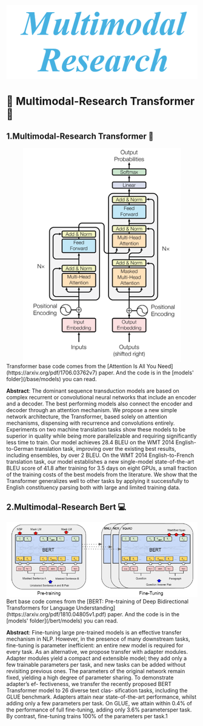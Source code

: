 <div align='center'>
    <img src='assets/multimodal_research.jpg', alt='transformer logo'>
</div>

# :rocket: Multimodal-Research Transformer :rocket:

## 1.Multimodal-Research Transformer :book:

<div align='center'>
    <img src='assets/base/model_architecture.jpg', alt='transformer logo'>
</div>
Transformer base code comes from the [Attention Is All You Need] (https://arxiv.org/pdf/1706.03762v7) paper.  And the code is in the [models' folder](/base/models) you can read.  

__Abstract__: The dominant sequence transduction models are based on complex recurrent or
convolutional neural networks that include an encoder and a decoder. The best
performing models also connect the encoder and decoder through an attention
mechanism. We propose a new simple network architecture, the Transformer,
based solely on attention mechanisms, dispensing with recurrence and convolutions
entirely. Experiments on two machine translation tasks show these models to
be superior in quality while being more parallelizable and requiring significantly
less time to train. Our model achieves 28.4 BLEU on the WMT 2014 English-
to-German translation task, improving over the existing best results, including
ensembles, by over 2 BLEU. On the WMT 2014 English-to-French translation task,
our model establishes a new single-model state-of-the-art BLEU score of 41.8 after
training for 3.5 days on eight GPUs, a small fraction of the training costs of the
best models from the literature. We show that the Transformer generalizes well to
other tasks by applying it successfully to English constituency parsing both with
large and limited training data.

## 2.Multimodal-Research Bert :computer:

<div align='center'>
    <img src='assets/bert/bert.jpg', alt='Bert logo'>
</div>
Bert base code comes from the [BERT: Pre-training of Deep Bidirectional Transformers for Language Understanding](https://arxiv.org/pdf/1810.04805v1.pdf) paper. And the code is in the [models' folder](/bert/models) you can read.

__Abstract__: Fine-tuning large pre-trained models is an effective transfer mechanism in NLP. However, in the
presence of many downstream tasks, fine-tuning is parameter inefficient: an entire new model is
required for every task. As an alternative, we propose transfer with adapter modules. Adapter
modules yield a compact and extensible model; they add only a few trainable parameters per task,
and new tasks can be added without revisiting previous ones. The parameters of the original
network remain fixed, yielding a high degree of parameter sharing. To demonstrate adapter’s ef-
fectiveness, we transfer the recently proposed BERT Transformer model to 26 diverse text clas-
sification tasks, including the GLUE benchmark. Adapters attain near state-of-the-art performance,
whilst adding only a few parameters per task. On GLUE, we attain within 0.4% of the performance
of full fine-tuning, adding only 3.6% parametersper task. By contrast, fine-tuning trains 100% of
the parameters per task.1  
